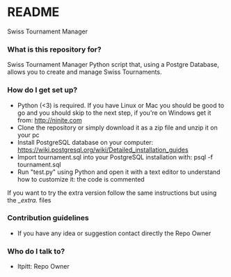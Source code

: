 # README #

Swiss Tournament Manager

### What is this repository for? ###

Swiss Tournament Manager Python script that, using a Postgre Database,  allows you to create and manage Swiss Tournaments.


### How do I get set up? ###

* Python (<3) is required. If you have Linux or Mac you should be good to go and you should skip to the next step, if you're on Windows get it from: http://ninite.com
* Clone the repository or simply download it as a zip file and unzip it on your pc
* Install PostgreSQL database on your computer: https://wiki.postgresql.org/wiki/Detailed_installation_guides
* Import tournament.sql into your PostgreSQL installation with: psql -f tournament.sql
* Run "test.py" using Python and open it with a text editor to understand how to customize it: the code is commented

If you want to try the extra version follow the same instructions but using the *_extra.* files

### Contribution guidelines ###

* If you have any idea or suggestion contact directly the Repo Owner

### Who do I talk to? ###

* ltpitt: Repo Owner